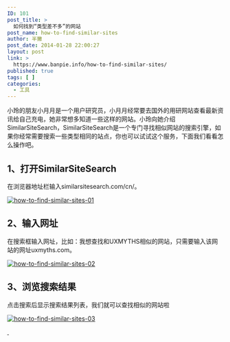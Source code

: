 ```yaml
---
ID: 101
post_title: >
  如何找到“类型差不多”的网站
post_name: how-to-find-similar-sites
author: 半撇
post_date: 2014-01-28 22:00:27
layout: post
link: >
  https://www.banpie.info/how-to-find-similar-sites/
published: true
tags: [ ]
categories:
  - 工具
---
```

小玲的朋友小月月是一个用户研究员，小月月经常要去国外的用研网站查看最新资讯给自己充电，她非常想多知道一些这样的网站。小玲向她介绍SimilarSiteSearch，SimilarSiteSearch是一个专门寻找相似网站的搜索引擎，如果你经常需要搜索一些类型相同的站点，你也可以试试这个服务，下面我们看看怎么操作吧。

## 1、打开SimilarSiteSearch

在浏览器地址栏输入similarsitesearch.com/cn/。

[![how-to-find-similar-sites-01][1]][1]

## 2、输入网址

在搜索框输入网址，比如：我想查找和UXMYTHS相似的网站，只需要输入该网站的网址uxmyths.com。

[![how-to-find-similar-sites-02][2]][3]

## 3、浏览搜索结果

点击搜索后显示搜索结果列表，我们就可以查找相似的网站啦

[![how-to-find-similar-sites-03][3]][3]

[ ][2]

 [1]: http://www.banpie.info/wp-content/uploads/2018/11/how-to-find-similar-sites-01.jpg
 [2]: http://7arnhx.com1.z0.glb.clouddn.com/wp-content/uploads/2014/01/how-to-find-similar-sites-02.jpg
 [3]: http://7arnhx.com1.z0.glb.clouddn.com/wp-content/uploads/2014/01/how-to-find-similar-sites-03.jpg